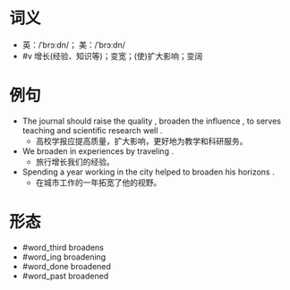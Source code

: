 # 词义
- 英：/ˈbrɔːdn/； 美：/ˈbrɔːdn/
- #v 增长(经验、知识等)；变宽；(使)扩大影响；变阔
# 例句
- The journal should raise the quality , broaden the influence , to serves teaching and scientific research well .
	- 高校学报应提高质量，扩大影响，更好地为教学和科研服务。
- We broaden in experiences by traveling .
	- 旅行增长我们的经验。
- Spending a year working in the city helped to broaden his horizons .
	- 在城市工作的一年拓宽了他的视野。
# 形态
- #word_third broadens
- #word_ing broadening
- #word_done broadened
- #word_past broadened
